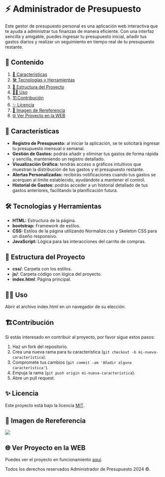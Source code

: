 # ⚡️ Administrador de Presupuesto

Este gestor de presupuesto personal es una aplicación web interactiva que te ayuda a administrar tus finanzas de manera eficiente. Con una interfaz sencilla y amigable, puedes ingresar tu presupuesto inicial, añadir tus gastos diarios y realizar un seguimiento en tiempo real de tu presupuesto restante.

## 🎯 Contenido

1. [📝 Características](#📝-características)
2. [🛠️ Tecnologías y Herramientas](#🛠️-tecnologías-y-herramientas)
3. [🚀 Estructura del Proyecto](#🚀-estructura-del-proyecto)
4. [🧑‍💻 Uso](#🧑‍💻-uso)
5. [🏗️Contribución](#🏗️contribución)
6. [✨ Licencia](#✨-licencia)
7. [🙈 Imagen de Rereferencia](#🙈-imagen-de-rereferencia)
8. [🌐 Ver Proyecto en la WEB](#🌐-ver-proyecto-en-la-web)

## 📝 Características

- **Registro de Presupuesto:** al iniciar la aplicación, se te solicitará ingresar tu presupuesto mensual o semanal.
- **Gestión de Gastos:** podrás añadir y eliminar tus gastos de forma rápida y sencilla, manteniendo un registro detallado.
- **Visualización Gráfica:** tendrás acceso a gráficos intuitivos que muestran la distribución de tus gastos y el presupuesto restante.
- **Alertas Personalizadas:** recibirás notificaciones cuando tus gastos se acerquen al límite establecido, ayudándote a mantener el control.
- **Historial de Gastos:** podrás acceder a un historial detallado de tus gastos anteriores, facilitando la planificación futura.

## 🛠️ Tecnologías y Herramientas

- **HTML:** Estructura de la página.
- **bootstrap:** Framework de estilos.
- **CSS:** Estilos de la página utilizando Normalize.css y Skeleton CSS para un diseño responsivo.
- **JavaScript:** Lógica para las interacciones del carrito de compras.

## 🚀 Estructura del Proyecto

- **css/**: Carpeta con los estilos.
- **js/**: Carpeta código con lógica del proyecto.
- **index.html**: Página principal.

## 🧑‍💻 Uso

Abrir el archivo index.html en un navegador de su elección.

## 🏗️Contribución

Si estás interesado en contribuir al proyecto, por favor sigue estos pasos:

1. Haz un fork del repositorio.
2. Crea una nueva rama para tu característica (`git checkout -b mi-nueva-característica`).
3. Compromete tus cambios (`git commit -am 'Añadir alguna característica'`).
4. Empuja la rama (`git push origin mi-nueva-característica`).
5. Abre un pull request.

## ✨ Licencia

Este proyecto está bajo la licencia [MIT](https://opensource.org/licenses/MIT).

## 🙈 Imagen de Rereferencia

![](https://i.postimg.cc/jdQt9DX7/Calculadora-presupuesto.png)

## 🌐 Ver Proyecto en la WEB

Puedes ver el proyecto en funcionamiento [aquí](https://jmatochepascual.github.io/Administrador-de-Presupuesto/).

Todos los derechos reservados Administrador de Presupuesto 2024 ©.
